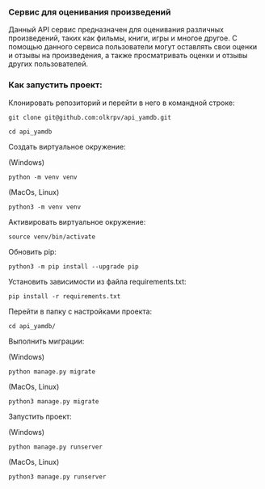 ### Сервис для оценивания произведений
Данный API сервис предназначен для оценивания различных произведений, таких как фильмы, книги, игры и многое другое. С помощью данного сервиса пользователи могут оставлять свои оценки и отзывы на произведения, а также просматривать оценки и отзывы других пользователей.

### Как запустить проект:

Клонировать репозиторий и перейти в него в командной строке:

```
git clone git@github.com:olkrpv/api_yamdb.git
```

```
cd api_yamdb
```

Cоздать виртуальное окружение:

(Windows)
```
python -m venv venv
```

(MacOs, Linux)
```
python3 -m venv venv
```

Активировать виртуальное окружение:
```
source venv/bin/activate
```

Обновить pip:

```
python3 -m pip install --upgrade pip
```

Установить зависимости из файла requirements.txt:

```
pip install -r requirements.txt
```
Перейти в папку с настройками проекта:

```
cd api_yamdb/
```

Выполнить миграции:

(Windows)
```
python manage.py migrate
```

(MacOs, Linux)
```
python3 manage.py migrate
```

Запустить проект:

(Windows)
```
python manage.py runserver
```

(MacOs, Linux)
```
python3 manage.py runserver
```
